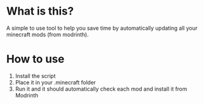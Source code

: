 # What is this?
A simple to use tool to help you save time by automatically updating all your minecraft mods (from modrinth).

# How to use
1. Install the script
2. Place it in your .minecraft folder
3. Run it and it should automatically check each mod and install it from Modrinth
